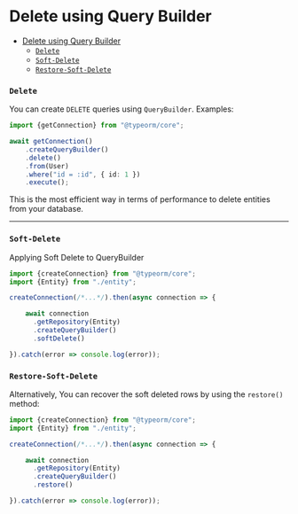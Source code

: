 # Delete using Query Builder

* [Delete using Query Builder](#delete-using-query-builder)
    * [`Delete`](#delete)
    * [`Soft-Delete`](#soft-delete)
    * [`Restore-Soft-Delete`](#restore-soft-delete)

### `Delete`

You can create `DELETE` queries using `QueryBuilder`.
Examples:

```typescript
import {getConnection} from "@typeorm/core";

await getConnection()
    .createQueryBuilder()
    .delete()
    .from(User)
    .where("id = :id", { id: 1 })
    .execute();
```

This is the most efficient way in terms of performance to delete entities from your database.

---

### `Soft-Delete`

Applying Soft Delete to QueryBuilder

```typescript
import {createConnection} from "@typeorm/core";
import {Entity} from "./entity";

createConnection(/*...*/).then(async connection => {

    await connection
      .getRepository(Entity)
      .createQueryBuilder()
      .softDelete()

}).catch(error => console.log(error));
```

### `Restore-Soft-Delete`

Alternatively, You can recover the soft deleted rows by using the `restore()` method:

```typescript
import {createConnection} from "@typeorm/core";
import {Entity} from "./entity";

createConnection(/*...*/).then(async connection => {

    await connection
      .getRepository(Entity)
      .createQueryBuilder()
      .restore()

}).catch(error => console.log(error));
```
